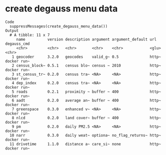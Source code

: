 # create degauss menu data

    Code
      suppressMessages(create_degauss_menu_data())
    Output
      # A tibble: 11 x 7
         name          version description argument argument_default url   degauss_cmd
         <chr>         <chr>   <chr>       <chr>    <chr>            <glu> <chr>      
       1 geocoder      3.2.0   geocodes    valid_g~ 0.5              http~ docker run~
       2 census_block~ 0.5.1   census blo~ census ~ 2010             http~ docker run~
       3 st_census_tr~ 0.2.0   census tra~ <NA>     <NA>             http~ docker run~
       4 dep_index     0.2.0   census tra~ <NA>     <NA>             http~ docker run~
       5 roads         0.2.1   proximity ~ buffer ~ 400              http~ docker run~
       6 aadt          0.2.0   average an~ buffer ~ 400              http~ docker run~
       7 greenspace    0.3.0   enhanced v~ <NA>     <NA>             http~ docker run~
       8 nlcd          0.2.0   land cover~ buffer ~ 400              http~ docker run~
       9 pm            0.2.0   daily PM2.5 <NA>     <NA>             http~ docker run~
      10 narr          0.3.0   daily weat~ optiona~ no_flag_returns~ http~ docker run~
      11 drivetime     1.1.0   distance a~ care_si~ none             http~ docker run~

